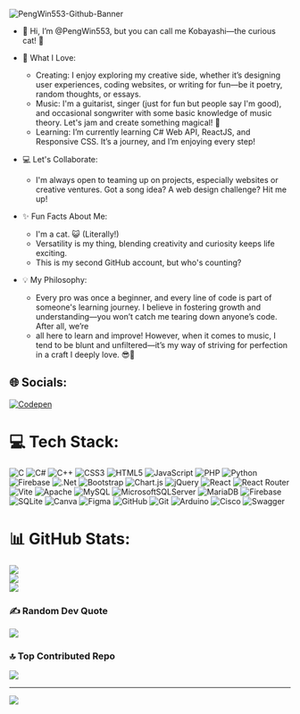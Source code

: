 ![PengWin553-Github-Banner](https://github.com/user-attachments/assets/39c5b05c-c6e2-4c98-a30e-610ca828751d)

- 👋 Hi, I’m @PengWin553, but you can call me Kobayashi—the curious cat! 🐾

- 🎨 What I Love:
  - Creating: I enjoy exploring my creative side, whether it’s designing user experiences, coding websites, or writing for fun—be it poetry, random thoughts, or essays.
  - Music: I'm a guitarist, singer (just for fun but people say I'm good), and occasional songwriter with some basic knowledge of music theory. Let's jam and create something magical! 🎸
  - Learning: I’m currently learning C# Web API, ReactJS, and Responsive CSS. It’s a journey, and I’m enjoying every step!
  
- 💻 Let's Collaborate:
  - I'm always open to teaming up on projects, especially websites or creative ventures. Got a song idea? A web design challenge? Hit me up!

- ✨ Fun Facts About Me:
  - I'm a cat. 😺 (Literally!)
  - Versatility is my thing, blending creativity and curiosity keeps life exciting.
  - This is my second GitHub account, but who's counting?

- 💡 My Philosophy:
  - Every pro was once a beginner, and every line of code is part of someone's learning journey. I believe in fostering growth and understanding—you won’t catch me tearing down anyone’s code. After all, we’re   
  - all here to learn and improve! However, when it comes to music, I tend to be blunt and unfiltered—it’s my way of striving for perfection in a craft I deeply love. 😎🎸
    
## 🌐 Socials:
[![Codepen](https://img.shields.io/badge/Codepen-000000?style=for-the-badge&logo=codepen&logoColor=white)](https://codepen.io/PengWin553) 

# 💻 Tech Stack:
![C](https://img.shields.io/badge/c-%2300599C.svg?style=for-the-badge&logo=c&logoColor=white) ![C#](https://img.shields.io/badge/c%23-%23239120.svg?style=for-the-badge&logo=csharp&logoColor=white) ![C++](https://img.shields.io/badge/c++-%2300599C.svg?style=for-the-badge&logo=c%2B%2B&logoColor=white) ![CSS3](https://img.shields.io/badge/css3-%231572B6.svg?style=for-the-badge&logo=css3&logoColor=white) ![HTML5](https://img.shields.io/badge/html5-%23E34F26.svg?style=for-the-badge&logo=html5&logoColor=white) ![JavaScript](https://img.shields.io/badge/javascript-%23323330.svg?style=for-the-badge&logo=javascript&logoColor=%23F7DF1E) ![PHP](https://img.shields.io/badge/php-%23777BB4.svg?style=for-the-badge&logo=php&logoColor=white) ![Python](https://img.shields.io/badge/python-3670A0?style=for-the-badge&logo=python&logoColor=ffdd54) ![Firebase](https://img.shields.io/badge/firebase-%23039BE5.svg?style=for-the-badge&logo=firebase) ![.Net](https://img.shields.io/badge/.NET-5C2D91?style=for-the-badge&logo=.net&logoColor=white) ![Bootstrap](https://img.shields.io/badge/bootstrap-%238511FA.svg?style=for-the-badge&logo=bootstrap&logoColor=white) ![Chart.js](https://img.shields.io/badge/chart.js-F5788D.svg?style=for-the-badge&logo=chart.js&logoColor=white) ![jQuery](https://img.shields.io/badge/jquery-%230769AD.svg?style=for-the-badge&logo=jquery&logoColor=white) ![React](https://img.shields.io/badge/react-%2320232a.svg?style=for-the-badge&logo=react&logoColor=%2361DAFB) ![React Router](https://img.shields.io/badge/React_Router-CA4245?style=for-the-badge&logo=react-router&logoColor=white) ![Vite](https://img.shields.io/badge/vite-%23646CFF.svg?style=for-the-badge&logo=vite&logoColor=white) ![Apache](https://img.shields.io/badge/apache-%23D42029.svg?style=for-the-badge&logo=apache&logoColor=white) ![MySQL](https://img.shields.io/badge/mysql-4479A1.svg?style=for-the-badge&logo=mysql&logoColor=white) ![MicrosoftSQLServer](https://img.shields.io/badge/Microsoft%20SQL%20Server-CC2927?style=for-the-badge&logo=microsoft%20sql%20server&logoColor=white) ![MariaDB](https://img.shields.io/badge/MariaDB-003545?style=for-the-badge&logo=mariadb&logoColor=white) ![Firebase](https://img.shields.io/badge/firebase-a08021?style=for-the-badge&logo=firebase&logoColor=ffcd34) ![SQLite](https://img.shields.io/badge/sqlite-%2307405e.svg?style=for-the-badge&logo=sqlite&logoColor=white) ![Canva](https://img.shields.io/badge/Canva-%2300C4CC.svg?style=for-the-badge&logo=Canva&logoColor=white) ![Figma](https://img.shields.io/badge/figma-%23F24E1E.svg?style=for-the-badge&logo=figma&logoColor=white) ![GitHub](https://img.shields.io/badge/github-%23121011.svg?style=for-the-badge&logo=github&logoColor=white) ![Git](https://img.shields.io/badge/git-%23F05033.svg?style=for-the-badge&logo=git&logoColor=white) ![Arduino](https://img.shields.io/badge/-Arduino-00979D?style=for-the-badge&logo=Arduino&logoColor=white) ![Cisco](https://img.shields.io/badge/cisco-%23049fd9.svg?style=for-the-badge&logo=cisco&logoColor=black) ![Swagger](https://img.shields.io/badge/-Swagger-%23Clojure?style=for-the-badge&logo=swagger&logoColor=white)
# 📊 GitHub Stats:
![](https://github-readme-stats.vercel.app/api?username=PengWin553&theme=dark&hide_border=true&include_all_commits=true&count_private=true)<br/>
![](https://github-readme-streak-stats.herokuapp.com/?user=PengWin553&theme=dark&hide_border=true)<br/>
![](https://github-readme-stats.vercel.app/api/top-langs/?username=PengWin553&theme=dark&hide_border=true&include_all_commits=true&count_private=true&layout=compact)

### ✍️ Random Dev Quote
![](https://quotes-github-readme.vercel.app/api?type=vetical&theme=radical)

### 🔝 Top Contributed Repo
![](https://github-contributor-stats.vercel.app/api?username=PengWin553&limit=5&theme=radical&combine_all_yearly_contributions=true)

---
[![](https://visitcount.itsvg.in/api?id=PengWin553&icon=0&color=0)](https://visitcount.itsvg.in)

<!-- Proudly created with GPRM ( https://gprm.itsvg.in ) -->
